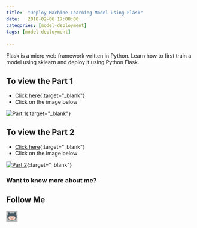 ```yaml
---
title:  "Deploy Machine Learning Model using Flask"
date:   2018-02-06 17:00:00
categories: [model-deployment]
tags: [model-deployment]

---
```


Flask is a micro web framework written in Python. Learn how to first train a model using sklearn and deploy it using Python Flask.


## To view the Part 1
* [Click here](https://youtu.be/FdlbsXe0p3M){:target="_blank"}
* Click on the image below

[![Part 1](http://img.youtube.com/vi/FdlbsXe0p3M/0.jpg)](http://www.youtube.com/watch?v=FdlbsXe0p3M){:target="_blank"} 


## To view the Part 2
* [Click here](https://youtu.be/zRPP1jpJANg){:target="_blank"}
* Click on the image below

[![Part 2](http://img.youtube.com/vi/zRPP1jpJANg/0.jpg)](http://www.youtube.com/watch?v=zRPP1jpJANg){:target="_blank"}


### Want to know more about me?
## Follow Me
<a href="https://github.com/KarthickSathya22" target="_blank"><img class="ai-subscribed-social-icon" src="/assets/images/gthb.jpg" width="30"></a>
